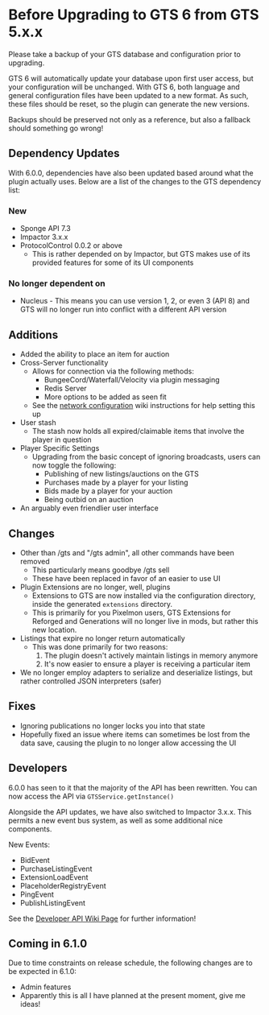# Before Upgrading to GTS 6 from GTS 5.x.x

Please take a backup of your GTS database and configuration prior to upgrading.

GTS 6 will automatically update your database upon first user access, but your configuration
will be unchanged. With GTS 6, both language and general configuration files have been updated
to a new format. As such, these files should be reset, so the plugin can generate the new versions.

Backups should be preserved not only as a reference, but also a fallback should something go wrong!

## Dependency Updates

With 6.0.0, dependencies have also been updated based around what the plugin actually uses.
Below are a list of the changes to the GTS dependency list:

### New
* Sponge API 7.3
* Impactor 3.x.x
* ProtocolControl 0.0.2 or above
    * This is rather depended on by Impactor, but GTS makes use of its provided features
    for some of its UI components    

### No longer dependent on
* Nucleus - This means you can use version 1, 2, or even 3 (API 8) and GTS will no longer run
 into conflict with a different API version

## Additions

* Added the ability to place an item for auction
* Cross-Server functionality
    *  Allows for connection via the following methods:
        * BungeeCord/Waterfall/Velocity via plugin messaging
        * Redis Server
        * More options to be added as seen fit
    * See the [network configuration](https://github.com/NickImpact/GTS/wiki/Network-Specifications) wiki instructions
    for help setting this up 
* User stash
    * The stash now holds all expired/claimable items that involve the player in question
* Player Specific Settings
    * Upgrading from the basic concept of ignoring broadcasts, users can now toggle the following:
        * Publishing of new listings/auctions on the GTS
        * Purchases made by a player for your listing
        * Bids made by a player for your auction
        * Being outbid on an auction
* An arguably even friendlier user interface

## Changes
* Other than /gts and "/gts admin", all other commands have been removed
    * This particularly means goodbye /gts sell
    * These have been replaced in favor of an easier to use UI
* Plugin Extensions are no longer, well, plugins
    * Extensions to GTS are now installed via the configuration directory, inside the generated `extensions`
    directory.
    * This is primarily for you Pixelmon users, GTS Extensions for Reforged and Generations will
    no longer live in mods, but rather this new location.
* Listings that expire no longer return automatically
    * This was done primarily for two reasons:
        1) The plugin doesn't actively maintain listings in memory anymore
        2) It's now easier to ensure a player is receiving a particular item
* We no longer employ adapters to serialize and deserialize listings, but rather controlled JSON interpreters (safer)

## Fixes
* Ignoring publications no longer locks you into that state
* Hopefully fixed an issue where items can sometimes be lost from the data save, causing the plugin
to no longer allow accessing the UI

## Developers
6.0.0 has seen to it that the majority of the API has been rewritten. You can now access the API via
`GTSService.getInstance()`

Alongside the API updates, we have also switched to Impactor 3.x.x. This permits a new event bus system,
as well as some additional nice components.

New Events:
* BidEvent
* PurchaseListingEvent
* ExtensionLoadEvent
* PlaceholderRegistryEvent
* PingEvent
* PublishListingEvent

See the [Developer API Wiki Page](https://github.com/NickImpact/GTS/wiki/Developer-API) for further information!

## Coming in 6.1.0
Due to time constraints on release schedule, the following changes are to be expected in 6.1.0:
* Admin features
* Apparently this is all I have planned at the present moment, give me ideas!